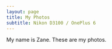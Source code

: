 ```yaml
---
layout: page
title: My Photos
subtitle: Nikon D3100 / OnePlus 6
---
```


My name is Zane. These are my photos.
